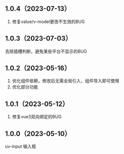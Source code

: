 ## 1.0.4（2023-07-13）
1.  修复value/v-model更改不生效的BUG
## 1.0.3（2023-07-03）
去除插槽判断，避免某些平台不显示的BUG
## 1.0.2（2023-05-16）
1. 优化组件依赖，修改后无需全局引入，组件导入即可使用
2. 优化部分功能
## 1.0.1（2023-05-12）
1. 修复vue3双向绑定的BUG
## 1.0.0（2023-05-10）
uv-input 输入框
